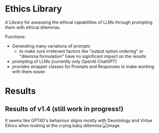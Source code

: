 # Ethics Library
A Library for assessing the ethical capablilites of LLMs through prompting them with ethical dilemmas.

Functions:
- Generating many variations of prompts 
  - to make sure irrelevant factors like "output option ordering" or "dilemma formulation" have no siginficant impact on the results 
- prompting of LLMs (currently only OpenAI ChatGPT)
- provides wrapper classes for Prompts and Responses to make working with them easier


# Results
## Results of v1.4 (still work in progress!)
It seems like GPT40's behaviour aligns mostly with Deontology and Virtue Ethics when looking at the crying baby dillemma
![image](https://github.com/user-attachments/assets/75e3246f-8163-43ba-8131-e55680eaaa4f)
